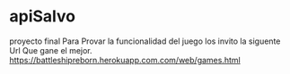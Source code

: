 # apiSalvo
proyecto final
Para Provar la funcionalidad del juego los invito la siguente Url
Que gane el mejor.
https://battleshipreborn.herokuapp.com.com/web/games.html
